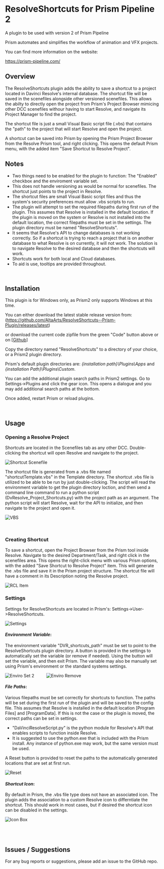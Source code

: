 # **ResolveShortcuts for Prism Pipeline 2**
A plugin to be used with version 2 of Prism Pipeline 

Prism automates and simplifies the workflow of animation and VFX projects.

You can find more information on the website:

https://prism-pipeline.com/



## **Overview**

The ResolveShortcuts plugin adds the ability to save a shortcut to a project located in Davinci Resolve's internal database.  The shortcut file will be saved in the scenefiles alongside other versioned scenefiles.  This allows the abilty to directly open the project from Prism's Project Browser mimicing other DCC scenefiles withour having to start Resolve, and navigate its Project Manager to find the project.

The shortcut file is just a small Visual Basic script file (.vbs) that contains the "path" to the project that will start Resolve and open the project.

A shortcut can be saved into Prism by opening the Prism Project Browser from the Resolve Prism tool, and right clicking.  This opens the default Prism menu, with the added item "Save Shortcut to Resolve Project".

## **Notes**

- Two things need to be enabled for the plugin to function:  The "Enabled" checkbox and the enviroment variable set.
- This does not handle versioning as would be normal for scenefiles.  The shortcut just points to the project in Resolve.
- The shortcut files are small Visual Basic script files and thus the system's security preferences must allow .vbs scripts to run.
- The plugin will attempt to set the required filepaths during first run of the plugin.  This assumes that Resolve is installed in the default location.  If the plugin is moved on the system or Resolve is not installed into the default location, the correct filepaths must be set in the settings.  The plugin directory must be named "ResolveShortcuts".
- It seems that Resolve's API to change databases is not working correctly.  So if a shortcut is trying to reach a project that is on another database to what Resolve is on currently, it will not work.  The solution is to navigate Resolve to the desired database and then the shortcuts will work.
- Shortcuts work for both local and Cloud databases.
- To aid is use, tooltips are provided throughout.
  
<br/>

## **Installation**

This plugin is for Windows only, as Prism2 only supports Windows at this time.

You can either download the latest stable release version from: (https://github.com/AltaArts/ResolveShortcuts--Prism-Plugin/releases/latest)

or download the current code zipfile from the green "Code" button above or on [[Github](https://github.com/AltaArts/Gimp_Integration--Prism-Plugin)]

Copy the directory named "ResolveShortcuts" to a directory of your choice, or a Prism2 plugin directory.

Prism's default plugin directories are: *{installation path}\Plugins\Apps* and *{installation Path}\Plugins\Custom*.

You can add the additional plugin search paths in Prism2 settings.  Go to Settings->Plugins and click the gear icon.  This opens a dialogue and you may add additional search paths at the bottom.

Once added, restart Prism or reload plugins.

<br/>

## **Usage**

### **Opening a Resolve Project**
Shortcuts are located in the Scenefiles tab as any other DCC.  Double-clicking the shortcut will open Resolve and navigate to the project.

![Shortcut Scenefile](https://github.com/user-attachments/assets/4ca36043-2fa6-4e04-8bc5-d3a4838267b6)

The shortcut file is generated from a .vbs file named "shortcutTemplate.vbs" in the Template directory.  The shortcut .vbs file is utilized to be able to be run by just double-clicking.  The script will read the environment variable to get the plugin directory loction, and then send a command line command to run a python script (DvResolve_Project_Shortcuts.py) with the project path as an argument.  The python script will start Resolve, wait for the API to initialize, and then navigate to the project and open it.

![VBS](https://github.com/user-attachments/assets/8e53fe28-4eb9-4c06-acc3-a6e41bdedc03)



<br/>

### **Creating Shortcut**

To save a shortcut, open the Project Browser from the Prism tool inside Resolve.  Navigate to the desired Department/Task, and right click in the scenefiles area.  This opens the right-click menu with various Prism options, with the added "Save Shortcut to Resolve Project" item.  This will generate the .vbs file and save it in the Prism project structure.  The shortcut file will have a comment in its Description noting the Resolve project.


![RCL Item](https://github.com/user-attachments/assets/69817b5d-b838-45f2-850d-7ecf1f5ce7c4)






### **Settings**

Settings for ResolveShortcuts are located in Prism's:   Settings->User->ResolveShortcuts.

![Settings](https://github.com/user-attachments/assets/65e10a15-f318-4b70-9907-5c1d63dd48bb)

#### *Environment Variable*:

The environment variable "DVR_shortcuts_path" must be set to point to the ResolveShortcuts plugin directory.  A button is provided in the settings to automatically set the variable (or remove if needed).  Using the button will set the variable, and then exit Prism.   The variable may also be manually set using Prism's environment or the standard systems settings.


![Enviro Set 2](https://github.com/user-attachments/assets/16430231-a1bf-489b-9d1a-69022b1824e6) &nbsp;&nbsp;&nbsp;&nbsp;&nbsp;&nbsp;&nbsp;&nbsp;
![Enviro Remove](https://github.com/user-attachments/assets/bcffb2b4-e4c5-4f8a-9c97-67e287bb03eb)

#### *File Paths*:

Various filepaths must be set correctly for shortcuts to function.  The paths will be set during the first run of the plugin and will be saved to the config file.  This assumes that Resolve is installed in the default location [Program Files] and [ProgramData].  If this is not the case or the plugin is moved, the correct paths can be set in settings.

- "DaVinciResolveScript.py" is the python module for Resolve's API that enables scripts to function inside Resolve.
- It is suggested to use the python.exe that is included with the Prism install.  Any instance of python.exe may work, but the same version must be used.

 A Reset button is provided to reset the paths to the automatically generated locations that are set at first run.

 ![Reset](https://github.com/user-attachments/assets/75aadeec-8e11-4fd7-b4d0-b04dd96c0281)


#### *Shortcut Icon*:

By default in Prism, the .vbs file type does not have an associated icon.  The plugin adds the association to a custom Resolve icon to differntiate the shortcut.  This should work in most cases, but if desired the shortcut icon can be disabled in the settings.

![Icon Box](https://github.com/user-attachments/assets/0566cea6-bdc2-4ce4-ab21-b06eb1a28459)


<br/><br/>


## **Issues / Suggestions**

For any bug reports or suggestions, please add an issue to the GitHub repo.
